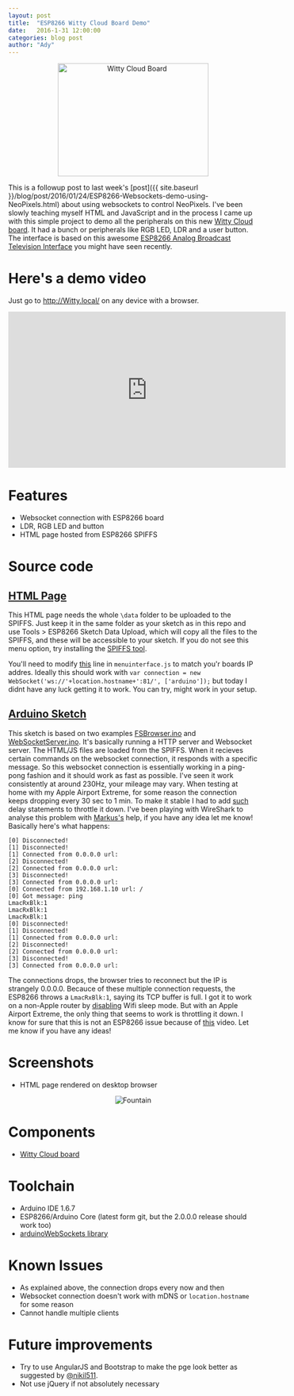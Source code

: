 ```yaml
---
layout: post
title:  "ESP8266 Witty Cloud Board Demo"
date:   2016-1-31 12:00:00
categories: blog post
author: "Ady"
---
```


<p align="center">
<img src="https://cloud.githubusercontent.com/assets/744810/12700003/5ac3cf0a-c786-11e5-93c3-5b146e50b894.jpg" alt="Witty Cloud Board" style="width:304px;height:228px;">
</p>

This is a followup post to last week's [post]({{ site.baseurl }}/blog/post/2016/01/24/ESP8266-Websockets-demo-using-NeoPixels.html) about using websockets to control NeoPixels. I've been slowly teaching myself HTML and JavaScript and in the process I came up with this simple project to demo all the peripherals on this new [Witty Cloud board](http://www.aliexpress.com/item/ESP8266-serial-WIFI-Witty-cloud-Development-Board-ESP-12F-module/32516750994.html). It had a bunch or peripherals like RGB LED, LDR and a user button. The interface is based on this awesome [ESP8266 Analog Broadcast Television Interface](https://github.com/cnlohr/channel3) you might have seen recently. 

# Here's a demo video

Just go to http://Witty.local/ on any device with a browser.

<p align="center">
<iframe width="560" height="315" src="https://www.youtube.com/embed/rkWhuOZr1VU" frameborder="0" allowfullscreen></iframe>
</p>

# Features

- Websocket connection with ESP8266 board
- LDR, RGB LED and button
- HTML page hosted from ESP8266 SPIFFS

# Source code

## [HTML Page](https://github.com/AdySan/WittyCloudTest/tree/master/WittyCloudTest/data)

This HTML page needs the whole `\data` folder to be uploaded to the SPIFFS. Just keep it in the same folder as your sketch as in this repo and use Tools > ESP8266 Sketch Data Upload, which will copy all the files to the SPIFFS, and these will be accessible to your sketch. If you do not see this menu option, try installing the [SPIFFS tool](https://github.com/esp8266/Arduino/blob/master/doc/filesystem.md#uploading-files-to-file-system). 

You'll need to modify [this](https://github.com/AdySan/WittyCloudTest/blob/master/WittyCloudTest/data/menuinterface.js#L7) line in `menuinterface.js` to match you'r boards IP addres. Ideally this should work with `var connection = new WebSocket('ws://'+location.hostname+':81/', ['arduino']);` but today I didnt have any luck getting it to work. You can try, might work in your setup.

## [Arduino Sketch](https://github.com/AdySan/WittyCloudTest/blob/master/WittyCloudTest/WittyCloudTest.ino)

This sketch is based on two examples [FSBrowser.ino](https://github.com/esp8266/Arduino/blob/master/libraries/ESP8266WebServer/examples/FSBrowser/FSBrowser.ino) and [WebSocketServer.ino](https://github.com/Links2004/arduinoWebSockets/blob/master/examples/WebSocketServer/WebSocketServer.ino). It's basically running a HTTP server and Websocket server. The HTML/JS files are loaded from the SPIFFS. When it recieves certain commands on the websocket connection, it responds with a specific message. So this websocket connection is essentially working in a ping-pong fashion and it should work as fast as possible. I've seen it work consistently at around 230Hz, your mileage may vary. When testing at home with my Apple Airport Extreme, for some reason the connection keeps dropping every 30 sec to 1 min. To make it stable I had to add [such](https://github.com/AdySan/WittyCloudTest/blob/master/WittyCloudTest/WittyCloudTest.ino#L65) delay statements to throttle it down. I've been playing with WireShark to analyse this problem with [Markus's](https://github.com/Links2004) help, if you have any idea let me know! Basically here's what happens:

```
[0] Disconnected!
[1] Disconnected!
[1] Connected from 0.0.0.0 url: 
[2] Disconnected!
[2] Connected from 0.0.0.0 url: 
[3] Disconnected!
[3] Connected from 0.0.0.0 url: 
[0] Connected from 192.168.1.10 url: /
[0] Got message: ping
LmacRxBlk:1
LmacRxBlk:1
LmacRxBlk:1
[0] Disconnected!
[1] Disconnected!
[1] Connected from 0.0.0.0 url: 
[2] Disconnected!
[2] Connected from 0.0.0.0 url: 
[3] Disconnected!
[3] Connected from 0.0.0.0 url:
```

The connections drops, the browser tries to reconnect but the IP is strangely 0.0.0.0. Becauce of these multiple connection requests, the ESP8266 throws a `LmacRxBlk:1`, saying its TCP buffer is full. I got it to work on a non-Apple router by [disabling](https://github.com/AdySan/WittyCloudTest/blob/master/WittyCloudTest/WittyCloudTest.ino#L343) Wifi sleep mode. But with an Apple Airport Extreme, the only thing that seems to work is throttling it down. I know for sure that this is not an ESP8266 issue because of [this](https://www.youtube.com/watch?v=8ISbmQTbjDI) video. Let me know if you have any ideas!

# Screenshots

- HTML page rendered on desktop browser

<p align="center">
<img src="{{ site.url }}/images/Websockets3.png" align="middle"alt=Fountain>
</p>

# Components

- [Witty Cloud board](http://www.aliexpress.com/item/ESP8266-serial-WIFI-Witty-cloud-Development-Board-ESP-12F-module/32516750994.html)

# Toolchain

- Arduino IDE 1.6.7
- ESP8266/Arduino Core (latest form git, but the 2.0.0.0 release should work too)
- [arduinoWebSockets library](https://github.com/Links2004/arduinoWebSockets)

# Known Issues

 - As explained above, the connection drops every now and then
 - Websocket connection doesn't work with mDNS or `location.hostname` for some reason
 - Cannot handle multiple clients

# Future improvements 

- Try to use AngularJS and Bootstrap to make the pge look better as suggested by [@nikil511](https://twitter.com/nikil511). 
- Not use jQuery if not absolutely necessary
